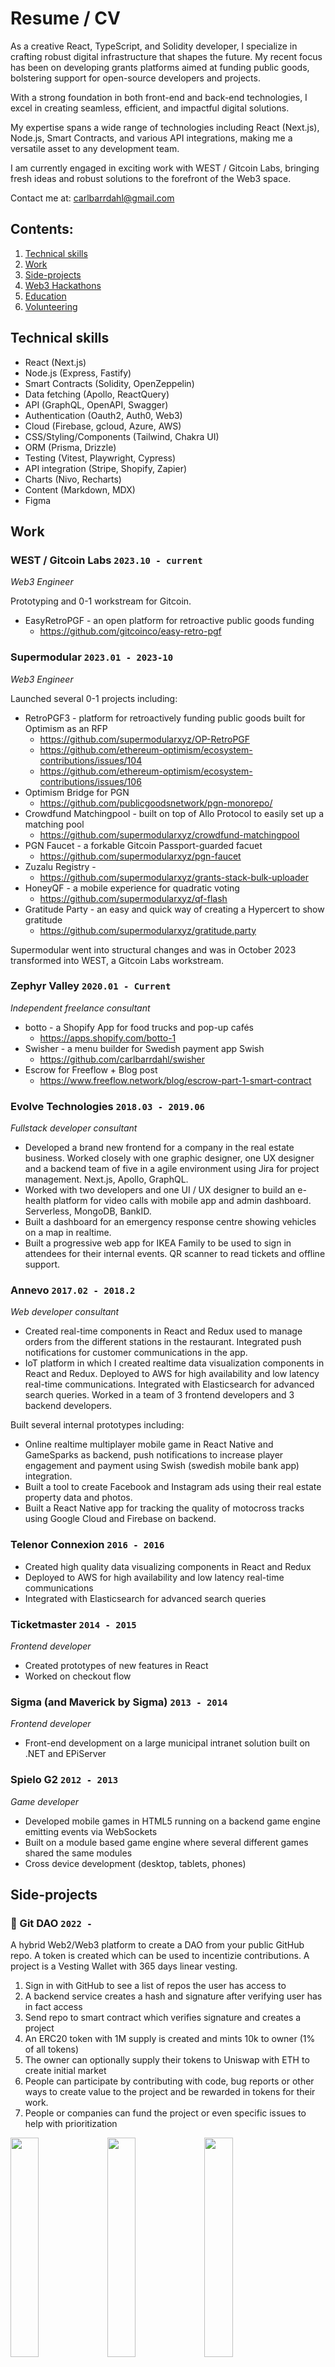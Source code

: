 # Resume / CV

As a creative React, TypeScript, and Solidity developer, I specialize in crafting robust digital infrastructure that shapes the future. My recent focus has been on developing grants platforms aimed at funding public goods, bolstering support for open-source developers and projects.

With a strong foundation in both front-end and back-end technologies, I excel in creating seamless, efficient, and impactful digital solutions.

My expertise spans a wide range of technologies including React (Next.js), Node.js, Smart Contracts, and various API integrations, making me a versatile asset to any development team.

I am currently engaged in exciting work with WEST / Gitcoin Labs, bringing fresh ideas and robust solutions to the forefront of the Web3 space.

Contact me at: carlbarrdahl@gmail.com

## Contents:

1. [Technical skills](#technical-skills)
2. [Work](#work)
3. [Side-projects](#side-projects)
4. [Web3 Hackathons](#hackathons)
5. [Education](#education)
6. [Volunteering](#volunteering)

## Technical skills

- React (Next.js)
- Node.js (Express, Fastify)
- Smart Contracts (Solidity, OpenZeppelin)
- Data fetching (Apollo, ReactQuery)
- API (GraphQL, OpenAPI, Swagger)
- Authentication (Oauth2, Auth0, Web3)
- Cloud (Firebase, gcloud, Azure, AWS)
- CSS/Styling/Components (Tailwind, Chakra UI)
- ORM (Prisma, Drizzle)
- Testing (Vitest, Playwright, Cypress)
- API integration (Stripe, Shopify, Zapier)
- Charts (Nivo, Recharts)
- Content (Markdown, MDX)
- Figma

## Work

### WEST / Gitcoin Labs `2023.10 - current`

_Web3 Engineer_

Prototyping and 0-1 workstream for Gitcoin.

- EasyRetroPGF - an open platform for retroactive public goods funding
  - https://github.com/gitcoinco/easy-retro-pgf

### Supermodular `2023.01 - 2023-10`

_Web3 Engineer_

Launched several 0-1 projects including:

- RetroPGF3 - platform for retroactively funding public goods built for Optimism as an RFP
  - https://github.com/supermodularxyz/OP-RetroPGF
  - https://github.com/ethereum-optimism/ecosystem-contributions/issues/104
  - https://github.com/ethereum-optimism/ecosystem-contributions/issues/106
- Optimism Bridge for PGN
  - https://github.com/publicgoodsnetwork/pgn-monorepo/
- Crowdfund Matchingpool - built on top of Allo Protocol to easily set up a matching pool
  - https://github.com/supermodularxyz/crowdfund-matchingpool
- PGN Faucet - a forkable Gitcoin Passport-guarded facuet
  - https://github.com/supermodularxyz/pgn-faucet
- Zuzalu Registry -
  - https://github.com/supermodularxyz/grants-stack-bulk-uploader
- HoneyQF - a mobile experience for quadratic voting
  - https://github.com/supermodularxyz/qf-flash
- Gratitude Party - an easy and quick way of creating a Hypercert to show gratitude
  - https://github.com/supermodularxyz/gratitude.party

Supermodular went into structural changes and was in October 2023 transformed into WEST, a Gitcoin Labs workstream.

### Zephyr Valley `2020.01 - Current`

_Independent freelance consultant_

- botto - a Shopify App for food trucks and pop-up cafés
  - https://apps.shopify.com/botto-1
- Swisher - a menu builder for Swedish payment app Swish
  - https://github.com/carlbarrdahl/swisher
- Escrow for Freeflow + Blog post
  - https://www.freeflow.network/blog/escrow-part-1-smart-contract

### Evolve Technologies `2018.03 - 2019.06`

_Fullstack developer consultant_

- Developed a brand new frontend for a company in the real estate business. Worked closely with one graphic designer, one UX designer and a backend team of five in a agile environment using Jira for project management. Next.js, Apollo, GraphQL.
- Worked with two developers and one UI / UX designer to build an e-health platform for video calls with mobile app and admin dashboard. Serverless, MongoDB, BankID.
- Built a dashboard for an emergency response centre showing vehicles on a map in realtime.
- Built a progressive web app for IKEA Family to be used to sign in attendees for their internal events. QR scanner to read tickets and offline support.

### Annevo `2017.02 - 2018.2`

_Web developer consultant_

- Created real-time components in React and Redux used to manage orders from the different stations in the restaurant. Integrated push notifications for customer communications in the app.
- IoT platform in which I created realtime data visualization components in React and Redux. Deployed to AWS for high availability and low latency real-time communications. Integrated with Elasticsearch for advanced search queries. Worked in a team of 3 frontend developers and 3 backend developers.

Built several internal prototypes including:

- Online realtime multiplayer mobile game in React Native and GameSparks as backend, push notifications to increase player engagement and payment using Swish (swedish mobile bank app) integration.
- Built a tool to create Facebook and Instagram ads using their real estate property data and photos.
- Built a React Native app for tracking the quality of motocross tracks using Google Cloud and Firebase on backend.

### Telenor Connexion `2016 - 2016`

- Created high quality data visualizing components in React and Redux
- Deployed to AWS for high availability and low latency real-time communications
- Integrated with Elasticsearch for advanced search queries

### Ticketmaster `2014 - 2015`

_Frontend developer_

- Created prototypes of new features in React
- Worked on checkout flow

### Sigma (and Maverick by Sigma) `2013 - 2014`

_Frontend developer_

- Front-end development on a large municipal intranet solution built on .NET and EPiServer

### Spielo G2 `2012 - 2013`

_Game developer_

- Developed mobile games in HTML5 running on a backend game engine emitting events via WebSockets
- Built on a module based game engine where several different games shared the same modules
- Cross device development (desktop, tablets, phones)

## Side-projects

### 🚀 Git DAO `2022 - `

A hybrid Web2/Web3 platform to create a DAO from your public GitHub repo. A token is created which can be used to incentizie contributions. A project is a Vesting Wallet with 365 days linear vesting.

1. Sign in with GitHub to see a list of repos the user has access to
2. A backend service creates a hash and signature after verifying user has in fact access
3. Send repo to smart contract which verifies signature and creates a project
4. An ERC20 token with 1M supply is created and mints 10k to owner (1% of all tokens)
5. The owner can optionally supply their tokens to Uniswap with ETH to create initial market
6. People can participate by contributing with code, bug reports or other ways to create value to the project and be rewarded in tokens for their work.
7. People or companies can fund the project or even specific issues to help with prioritization

<div>
  <img align="top" width="30%" src="https://github.com/carlbarrdahl/git-dao/raw/master/.screenshots/onboard_1.png" />
  <img align="top" width="30%" src="https://github.com/carlbarrdahl/git-dao/raw/master/.screenshots/onboard_2.png" />
  <img align="top" width="30%" src="https://github.com/carlbarrdahl/git-dao/raw/master/.screenshots/project_1.png" />
</div>

### 📅 Kaly `2022 - `

A decentralized calendar and scheduling app built with Ceramic.

<div>
  <img align="top" width="50%" src="https://github.com/carlbarrdahl/kaly/raw/master/public/kaly.jpg" />
</div>

Technologies: Next.js, Chakra-UI, Ceramic Network  
Link: https://kaly.vercel.app  
Code: https://github.com/carlbarrdahl/kaly

### 🌼 Kaleido `2020 - `

Experiment with Three.js and camera. Transforms the camera feed into a kaleidoscope using WebGL shaders. Simple controls to change the parameters for the shaders.
ERC721 Contract with bonding curve to determine minting price

<div>
  <img align="top" width="40%" src="https://github.com/carlbarrdahl/kaleido-nft/raw/master/kaleido_screenshot_app.png">
  <img align="top" width="54%" src="https://github.com/carlbarrdahl/kaleido-nft/raw/master/kaleido_screenshot_full.png">
</div>

Technologies: React (Next.js), Three.js (react-three-fiber)  
Link: https://kaleido-nft.vercel.app  
Code: https://github.com/carlbarrdahl/kaleido-nft

### Music project marketplace `2019`

A marketplace for music creators to sell their project files. Embeds a YouTube video explaining the contents of the project and integrates Stripe for payments.

<div>
  <img align="top" src="https://raw.githubusercontent.com/carlbarrdahl/web/master/src/assets/music-marketplace/figma.png" alt="Figma sketch" width="32%"/>
  <img align="top" src="https://raw.githubusercontent.com/carlbarrdahl/web/master/src/assets/music-marketplace/landing.png" alt="Landing page" width="32%"/>
  <img align="top" src="https://raw.githubusercontent.com/carlbarrdahl/web/master/src/assets/music-marketplace/view_project.png" alt="View project" width="32%"/>
</div>

Technologies: React, Stripe, Firebase  
Link: https://loopsquare.web.app/zen-world/project-name

### Pakt `2019`

Create, manage and sign digital contracts using the mobile app BankID (used in Sweden to authenticate your identity).

Pakt is a platform where users can create and share contracts. Documents are uniquely identified with a hash of its content to ensure everyone signs the same copy and no tampering is done. Signing and verification of users identity is done with BankID which is the leading electronic identification app in Sweden.

Other services can easily be integrated by specifying webhooks that gets triggered when changes occur in the system.

Future improvements could include adding Swish (similar to BankID but for sms payments) to add costs to creating documents or signatures. Users could also be notified by sms when contracts are assigned or new signatures created to connected contract.

Some documents might be sensitive to store on central servers. In that case something like ipfs could be used to store the documents and then secure them with smart contracts on a blockchain, Ethereum for instance.

<div>
  <img align="top" src="https://raw.githubusercontent.com/carlbarrdahl/web/master/src/assets/pakt/create.png" alt="Create contract" width="32%"/>
  <img align="top" src="https://raw.githubusercontent.com/carlbarrdahl/web/master/src/assets/pakt/view.png" alt="View contract" width="32%"/>
  <img align="top" src="https://raw.githubusercontent.com/carlbarrdahl/web/master/src/assets/pakt/sign.png" alt="Sign contract" width="32%"/>
  <img align="top" src="https://raw.githubusercontent.com/carlbarrdahl/web/master/src/assets/pakt/list.png" alt="List contracts" width="32%"/>
  <img align="top" src="https://raw.githubusercontent.com/carlbarrdahl/web/master/src/assets/pakt/webhooks.png" alt="Webhooks" width="32%"/>
</div
  
- Contracts are easily created by dragging a document to upload (or browsing) and filling out the details. Start and end date for contract validity can be set and participants can be added by entering their email.
- Documents are embedded to easily be read without need of downloading. Future improvements can include templates to dynamically generate documents based on data.
- Sign contract by entering your SSN and open app on mobile. QR code can be added for a more secure (and convenient) signing experience.

### Recipe app `2019`

Experimenting with Progressive Web Apps (PWA), web scrapers and JSON+LD.
I often just search for recipes on Google with my phone but the pages are filled with articles, ads and other non-relevant content with no easy way to save these recipes for future use.
I built a product to simply share the recipe to a PWA (using Web Share Target API). This will trigger a robot to crawl the recipe data and store in a Firebase database.

Technologies: React, Theme-UI, Firebase, Puppeteer (scraper)  
Link: https://recipes-e0cee.web.app/recipes

### Swisher `2019`

Playing around with QR codes and crypto.
Simple Progressive Web App built in React to generate QR codes and links for payments in swedish banking app Swish. This makes it easier to share payments between people for splitting bills for example. Using crypto to encrypt phone number and payment data so they can safely be shared in the url.

<img align="top" src="https://raw.githubusercontent.com/carlbarrdahl/swisher/master/static/screen.png" alt="Swisher App UI" width="32%"/>

Technologies: React (gatsby), Tailwind, Netlify  
Link: http://swisher.carlb.dev  
Code: https://github.com/carlbarrdahl/swisher

### Thought flow `2019`

Personal journaling app. Playing around with Gatsby and Tailwindcss.

Technologies: React (gatsby), Tailwind  
Link: https://github.com/carlbarrdahl/thought-flow

### Swish Payments `2018`

Open source library written in Typescript to communicate with Swedish Bank app api Swish.

Technologies: Typescript, Jest  
Link: https://github.com/carlbarrdahl/swish-payments

### Busstrams `2014`

First React project. An app to view bus and tram schedule for local transportation.

Technologies: React (v.0.12), Reflux, Gulp, Stylus  
Code: https://github.com/carlbarrdahl/busstrams

## Hackathons

### Skulptur `2021.10`

_🥇 Winner of Open Prize: Best Hack Using Self.ID Or Glaze in Sovereign Data Hackathon_

Decentralized Google Forms platform with Ceramic Network. Create forms and surveys with json-schemas and share with your friends. Forms and responses are stored on ipfs connected to your web3 wallet.

<div>
  <img align="top" src="https://raw.githubusercontent.com/carlbarrdahl/skulptur/master/screenshot.png" alt="Skulptur App UI" width="32%"/>
</div
  
Technologies: Next.js, Chakra-UI, Ceramic Network  
Code: https://github.com/carlbarrdahl/skulptur  
Link: https://skulptur.vercel.app

### Atoll IDO `2021.10`

IDO launchpad platform built for DeFi & Cross-Chain Interoperability Hackathon.

<div>
  <img align="top" src="https://raw.githubusercontent.com/carlbarrdahl/atoll-ido/master/screenshot2.png" alt="Atoll IDO" width="32%"/>
</div
 
Technologies: Next.js, Polkadot, Chakra-UI, Solidity  
Code: https://github.com/carlbarrdahl/atoll-ido  
Link: https://atoll-ido.web.app

### Reef Payment API Gateway `2021.10`

_🥇 Winner of Reef Payment API in DeFi & Cross-chain Interoperability Hackathon_

Merchants with online store can choose to accept payments with REEF wallet.

<div>
  <img align="top" src="https://raw.githubusercontent.com/carlbarrdahl/reef-payment-api/master/screenshot_admin.png" alt="Admin UI" width="32%"/>
  <img align="top" src="https://raw.githubusercontent.com/carlbarrdahl/reef-payment-api/master/screenshot_shop1.png" alt="Shop UI" width="32%"/>
  <img align="top" src="https://raw.githubusercontent.com/carlbarrdahl/reef-payment-api/master/screenshot_checkout.png" alt="Checkout UI" width="32%"/>
</div

Technologies: Next.js, Chakra-UI, Firebase, Polkadot  
Code: https://github.com/carlbarrdahl/reef-payment-api  
Link: https://reef-payment-api.web.app/

### Conviction Voting `2021.02`

Off-chaing Conviction Voting using Ceramic, IDX and TheGraph.

<img align="top" src="https://raw.githubusercontent.com/carlbarrdahl/conviction-voting/master/ceramic_voting.png" alt="Conviction Voting UI" width="32%"/>

Technologies: React, Ceramic Network, Fastify, Typescript  
Code: https://github.com/carlbarrdahl/conviction-voting

## Education

### Linnaeus University `2009.09 - 2012.06`

- Media technology
- Web development
- Game development
- User experience
- Interaction design
- Hardware programming

## Volunteering

### Yoga retreat center `2022.04 - 2022-09`

- Helping out in the kitchen to cook vegan food for retreat guests.

### Yoga retreat center `2021.04 - 2021.09`

- Helping out in the kitchen to cook vegan food for retreat guests.
